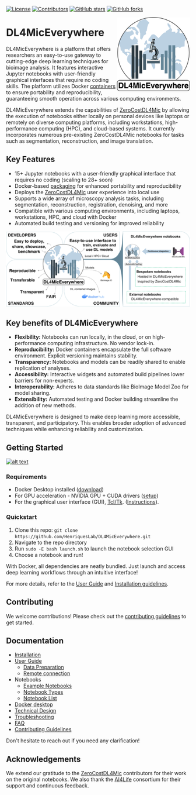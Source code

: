 [![License](https://img.shields.io/github/license/HenriquesLab/DL4MicEverywhere?color=Green)](https://github.com/HenriquesLab/DL4MicEverywhere/blob/main/LICENSE.txt)
[![Contributors](https://img.shields.io/github/contributors-anon/HenriquesLab/DL4MicEverywhere)](https://github.com/HenriquesLab/DL4MicEverywhere/graphs/contributors)
[![GitHub stars](https://img.shields.io/github/stars/HenriquesLab/DL4MicEverywhere?style=social)](https://github.com/HenriquesLab/DL4MicEverywhere/)
[![GitHub forks](https://img.shields.io/github/forks/HenriquesLab/DL4MicEverywhere?style=social)](https://github.com/HenriquesLab/DL4MicEverywhere/)

<img src="https://github.com/HenriquesLab/DL4MicEverywhere/blob/main/docs/logo/dl4miceverywhere-logo.png" align="right" width="200"/>

# DL4MicEverywhere

DL4MicEverywhere is a platform that offers researchers an easy-to-use gateway to cutting-edge deep learning techniques for bioimage analysis. It features interactive Jupyter notebooks with user-friendly graphical interfaces that require no coding skills. 
The platform utilizes Docker [containers](https://hub.docker.com/repository/docker/henriqueslab/dl4miceverywhere) to ensure portability and reproducibility, guaranteeing smooth operation across various computing environments.

DL4MicEverywhere extends the capabilities of [ZeroCostDL4Mic](https://github.com/HenriquesLab/ZeroCostDL4Mic) by allowing the execution of notebooks either locally on personal devices like laptops or remotely on diverse computing platforms, including workstations, high-performance computing (HPC), and cloud-based systems. 
It currently incorporates numerous pre-existing ZeroCostDL4Mic notebooks for tasks such as segmentation, reconstruction, and image translation.

## Key Features

- 15+ Jupyter notebooks with a user-friendly graphical interface that requires no coding (scaling to 28+ soon) 
- Docker-based [packaging](https://hub.docker.com/repository/docker/henriqueslab/dl4miceverywhere) for enhanced portability and reproducibility
- Deploys the [ZeroCostDL4Mic](https://github.com/HenriquesLab/ZeroCostDL4Mic) user experience into local use
- Supports a wide array of microscopy analysis tasks, including segmentation, reconstruction, registration, denoising, and more
- Compatible with various computing environments, including laptops, workstations, HPC, and cloud with Docker
- Automated build testing and versioning for improved reliability

![Sample Notebook](docs/images/policy.png)

## Key benefits of DL4MicEverywhere

- **Flexibility:** Notebooks can run locally, in the cloud, or on high-performance computing infrastructure. No vendor lock-in.
- **Reproducibility:** Docker containers encapsulate the full software environment. Explicit versioning maintains stability.
- **Transparency:** Notebooks and models can be readily shared to enable replication of analyses.
- **Accessibility:** Interactive widgets and automated build pipelines lower barriers for non-experts.
- **Interoperability:** Adheres to data standards like BioImage Model Zoo for model sharing.
- **Extensibility:** Automated testing and Docker building streamline the addition of new methods.

DL4MicEverywhere is designed to make deep learning more accessible, transparent, and participatory. This enables broader adoption of advanced techniques while enhancing reliability and customization.

## Getting Started

[![alt text](https://github.com/HenriquesLab/DL4MicEverywhere/blob/documentation/Wiki%20images/ezgif.com-video-to-gif.gif)](https://youtu.be/d1FB_zc5gVc)

### Requirements

- Docker Desktop installed ([download](https://www.docker.com/products/docker-desktop))
- For GPU acceleration - NVIDIA GPU + CUDA drivers ([setup](https://docs.nvidia.com/cuda/)) 
- For the graphical user interface (GUI),  [Tcl/Tk](https://www.tcl.tk/). ([Instructions](docs/GUI_USER_GUIDE.md)).

### Quickstart

1. Clone this repo: `git clone https://github.com/HenriquesLab/DL4MicEverywhere.git`
2. Navigate to the repo directory 
3. Run `sudo -E bash launch.sh` to launch the notebook selection GUI
4. Choose a notebook and run!

With Docker, all dependencies are neatly bundled. Just launch and access deep learning workflows through an intuitive interface!

For more details, refer to the [User Guide](docs/USER_GUIDE.md) and [Installation guidelines](docs/INSTALLATION.md).


## Contributing

We welcome contributions! Please check out the [contributing guidelines](CONTRIBUTING.md) to get started.

## Documentation

- [Installation](docs/INSTALLATION.md)
- [User Guide](docs/USER_GUIDE.md)
  - [Data Preparation](docs/DATA.md)
  - [Remote connection](https://github.com/HenriquesLab/DL4MicEverywhere/blob/main/docs/GUI_USER_GUIDE.md#connection-with-remote-workstations-through-ssh)
- Notebooks
  - [Example Notebooks](examples)
  - [Notebook Types](docs/NOTEBOOK_TYPES.md)
  - [Notebook List](docs/NOTEBOOKS.md)
- [Docker desktop](docs/DOCKER_DESKTOP.md)
- [Technical Design](docs/DESIGN.md)
- [Troubleshooting](docs/TROUBLESHOOTING.md)
- [FAQ](docs/FAQ.md)
- [Contributing Guidelines](CONTRIBUTING.md) 

Don't hesitate to reach out if you need any clarification!

## Acknowledgements

We extend our gratitude to the [ZeroCostDL4Mic](https://github.com/HenriquesLab/ZeroCostDL4Mic) contributors for their work on the original notebooks. We also thank the [AI4Life](https://ai4life.eurobioimaging.eu/) consortium for their support and continuous feedback.
